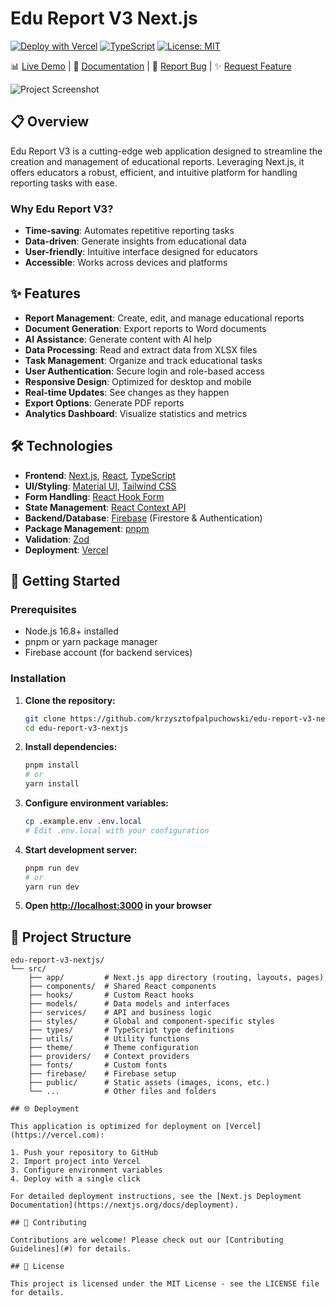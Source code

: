 # Edu Report V3 Next.js

[![Deploy with Vercel](https://vercel.com/button)](https://vercel.com/new/clone?repository-url=https%3A%2F%2Fgithub.com%2Fkrzysztofpalpuchowski%2Fedu-report-v3-nextjs)
[![TypeScript](https://img.shields.io/badge/TypeScript-4.9.5-blue)](https://www.typescriptlang.org/)
[![License: MIT](https://img.shields.io/badge/License-MIT-yellow.svg)](https://opensource.org/licenses/MIT)

📊 [Live Demo](https://edu-report-v3-nextjs.vercel.app) | 📘 [Documentation](#) | 🐛 [Report Bug](#) | ✨ [Request Feature](#)

![Project Screenshot](https://via.placeholder.com/800x400?text=Edu+Report+V3+Screenshot)

## 📋 Overview

Edu Report V3 is a cutting-edge web application designed to streamline the creation and management of educational reports. Leveraging Next.js, it offers educators a robust, efficient, and intuitive platform for handling reporting tasks with ease.

### Why Edu Report V3?

- **Time-saving**: Automates repetitive reporting tasks
- **Data-driven**: Generate insights from educational data
- **User-friendly**: Intuitive interface designed for educators
- **Accessible**: Works across devices and platforms

## ✨ Features

- **Report Management**: Create, edit, and manage educational reports
- **Document Generation**: Export reports to Word documents
- **AI Assistance**: Generate content with AI help
- **Data Processing**: Read and extract data from XLSX files
- **Task Management**: Organize and track educational tasks
- **User Authentication**: Secure login and role-based access
- **Responsive Design**: Optimized for desktop and mobile
- **Real-time Updates**: See changes as they happen
- **Export Options**: Generate PDF reports
- **Analytics Dashboard**: Visualize statistics and metrics

## 🛠️ Technologies

- **Frontend**: [Next.js](https://nextjs.org), [React](https://react.dev), [TypeScript](https://www.typescriptlang.org)
- **UI/Styling**: [Material UI](https://mui.com), [Tailwind CSS](https://tailwindcss.com)
- **Form Handling**: [React Hook Form](https://react-hook-form.com)
- **State Management**: [React Context API](https://react.dev/reference/react/Context)
- **Backend/Database**: [Firebase](https://firebase.google.com) (Firestore & Authentication)
- **Package Management**: [pnpm](https://pnpm.io)
- **Validation**: [Zod](https://zod.dev)
- **Deployment**: [Vercel](https://vercel.com)

## 🚀 Getting Started

### Prerequisites

- Node.js 16.8+ installed
- pnpm or yarn package manager
- Firebase account (for backend services)

### Installation

1. **Clone the repository:**

   ```bash
   git clone https://github.com/krzysztofpalpuchowski/edu-report-v3-nextjs.git
   cd edu-report-v3-nextjs
   ```

2. **Install dependencies:**

   ```bash
   pnpm install
   # or
   yarn install
   ```

3. **Configure environment variables:**

   ```bash
   cp .example.env .env.local
   # Edit .env.local with your configuration
   ```

4. **Start development server:**

   ```bash
   pnpm run dev
   # or
   yarn run dev
   ```

5. **Open [http://localhost:3000](http://localhost:3000) in your browser**

## 📁 Project Structure

```
edu-report-v3-nextjs/
└── src/
    ├── app/         # Next.js app directory (routing, layouts, pages)
    ├── components/  # Shared React components
    ├── hooks/       # Custom React hooks
    ├── models/      # Data models and interfaces
    ├── services/    # API and business logic
    ├── styles/      # Global and component-specific styles
    ├── types/       # TypeScript type definitions
    ├── utils/       # Utility functions
    ├── theme/       # Theme configuration
    ├── providers/   # Context providers
    ├── fonts/       # Custom fonts
    ├── firebase/    # Firebase setup
    ├── public/      # Static assets (images, icons, etc.)
    └── ...          # Other files and folders

## 🌐 Deployment

This application is optimized for deployment on [Vercel](https://vercel.com):

1. Push your repository to GitHub
2. Import project into Vercel
3. Configure environment variables
4. Deploy with a single click

For detailed deployment instructions, see the [Next.js Deployment Documentation](https://nextjs.org/docs/deployment).

## 🤝 Contributing

Contributions are welcome! Please check out our [Contributing Guidelines](#) for details.

## 📄 License

This project is licensed under the MIT License - see the LICENSE file for details.
```
